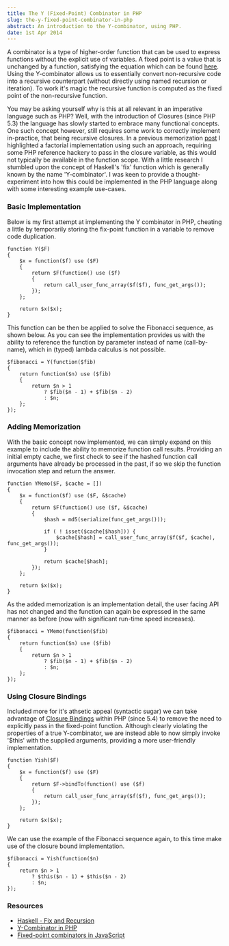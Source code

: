 ```yaml
---
title: The Y (Fixed-Point) Combinator in PHP
slug: the-y-fixed-point-combinator-in-php
abstract: An introduction to the Y-combinator, using PHP.
date: 1st Apr 2014
---
```


A combinator is a type of higher-order function that can be used to express functions without the explicit use of variables.
A fixed point is a value that is unchanged by a function, satisfying the equation which can be found [here](http://en.wikipedia.org/wiki/Fixed-point_combinator#Y_combinator).
Using the Y-combinator allows us to essentially convert non-recursive code into a recursive counterpart (without directly using named recursion or iteration).
To work it's magic the recursive function is computed as the fixed point of the non-recursive function.

You may be asking yourself why is this at all relevant in an imperative language such as PHP?
Well, with the introduction of Closures (since PHP 5.3) the language has slowly started to embrace many functional concepts.
One such concept however, still requires some work to correctly implement in-practice, that being recursive closures.
In a previous memorization [post](/posts/implementing-and-using-memoization-in-php/) I highlighted a factorial implementation using such an approach, requiring some PHP reference hackery to pass in the closure variable, as this would not typically be available in the function scope.
With a little research I stumbled upon the concept of Haskell's 'fix' function which is generally known by the name 'Y-combinator'.
I was keen to provide a thought-experiment into how this could be implemented in the PHP language along with some interesting example use-cases.

### Basic Implementation

Below is my first attempt at implementing the Y combinator in PHP, cheating a little by temporarily storing the fix-point function in a variable to remove code duplication.

~~~ .php
function Y($F)
{
    $x = function($f) use ($F)
    {
        return $F(function() use ($f)
        {
            return call_user_func_array($f($f), func_get_args());
        });
    };

    return $x($x);
}
~~~

This function can be then be applied to solve the Fibonacci sequence, as shown below.
As you can see the implementation provides us with the ability to reference the function by parameter instead of name (call-by-name), which in (typed) lambda calculus is not possible.

~~~ .php
$fibonacci = Y(function($fib)
{
    return function($n) use ($fib)
    {
        return $n > 1
            ? $fib($n - 1) + $fib($n - 2)
            : $n;
    };
});
~~~

### Adding Memorization

With the basic concept now implemented, we can simply expand on this example to include the ability to memorize function call results.
Providing an initial empty cache, we first check to see if the hashed function call arguments have already be processed in the past, if so we skip the function invocation step and return the answer.

~~~ .php
function YMemo($F, $cache = [])
{
    $x = function($f) use ($F, &$cache)
    {
        return $F(function() use ($f, &$cache)
        {
            $hash = md5(serialize(func_get_args()));

            if ( ! isset($cache[$hash])) {
                $cache[$hash] = call_user_func_array($f($f, $cache), func_get_args());
            }

            return $cache[$hash];
        });
    };

    return $x($x);
}
~~~

As the added memorization is an implementation detail, the user facing API has not changed and the function can again be expressed in the same manner as before (now with significant run-time speed increases).

~~~ .php
$fibonacci = YMemo(function($fib)
{
    return function($n) use ($fib)
    {
        return $n > 1
            ? $fib($n - 1) + $fib($n - 2)
            : $n;
    };
});
~~~

### Using Closure Bindings

Included more for it's athsetic appeal (syntactic sugar) we can take advantage of [Closure Bindings](http://www.php.net/manual/en/closure.bind.php) within PHP (since 5.4) to remove the need to explicitly pass in the fixed-point function.
Although clearly violating the properties of a true Y-combinator, we are instead able to now simply invoke '$this' with the supplied arguments, providing a more user-friendly implementation.

~~~ .php
function Yish($F)
{
    $x = function($f) use ($F)
    {
        return $F->bindTo(function() use ($f)
        {
            return call_user_func_array($f($f), func_get_args());
        });
    };

    return $x($x);
}
~~~

We can use the example of the Fibonacci sequence again, to this time make use of the closure bound implementation.

~~~ .php
$fibonacci = Yish(function($n)
{
    return $n > 1
        ? $this($n - 1) + $this($n - 2)
        : $n;
});
~~~

### Resources

- [Haskell - Fix and Recursion](http://en.wikibooks.org/wiki/Haskell/Fix_and_recursion)
- [Y-Combinator in PHP](http://php100.wordpress.com/2009/04/13/php-y-combinator/)
- [Fixed-point combinators in JavaScript](http://matt.might.net/articles/implementation-of-recursive-fixed-point-y-combinator-in-javascript-for-memoization/)